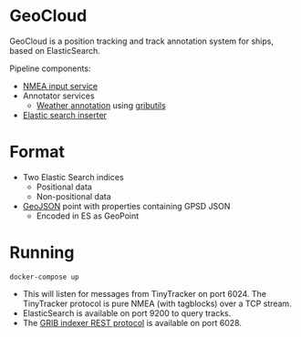 # GeoCloud
GeoCloud is a position tracking and track annotation system for ships, based on ElasticSearch.

Pipeline components:

  * [NMEA input service](https://github.com/innovationgarage/GeoCloud-nmea)
  * Annotator services
    * [Weather annotation](https://github.com/innovationgarage/GeoCloud-grib) using [gributils](https://github.com/innovationgarage/gributils-annotator)
  * [Elastic search inserter](https://github.com/innovationgarage/GeoCloud-es)
 
# Format

  * Two Elastic Search indices
    * Positional data
    * Non-positional data
  * [GeoJSON](https://geojson.org/) point with properties containing GPSD JSON
    * Encoded in ES as GeoPoint
    
# Running

    docker-compose up

* This will listen for messages from TinyTracker on port 6024. The TinyTracker protocol is pure NMEA (with tagblocks) over a TCP stream.
* ElasticSearch is available on port 9200 to query tracks. 
* The [GRIB indexer REST protocol](https://github.com/innovationgarage/gributils/blob/master/README.md#rest-usage) is available on port 6028.

